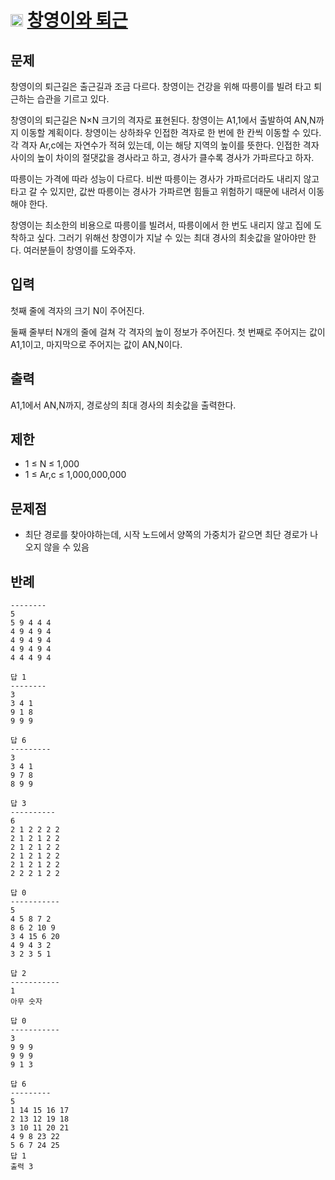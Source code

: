 # <img src="https://d2gd6pc034wcta.cloudfront.net/tier/12.svg" class="solvedac-tier" width=20> [창영이와 퇴근](https://www.acmicpc.net/problem/22116)

## 문제
창영이의 퇴근길은 출근길과 조금 다르다. 창영이는 건강을 위해 따릉이를 빌려 타고 퇴근하는 습관을 기르고 있다.

창영이의 퇴근길은 N×N 크기의 격자로 표현된다. 창영이는 A1,1에서 출발하여 AN,N까지 이동할 계획이다. 창영이는 상하좌우 인접한 격자로 한 번에 한 칸씩 이동할 수 있다. 각 격자 Ar,c에는 자연수가 적혀 있는데, 이는 해당 지역의 높이를 뜻한다. 인접한 격자 사이의 높이 차이의 절댓값을 경사라고 하고, 경사가 클수록 경사가 가파르다고 하자.

따릉이는 가격에 따라 성능이 다르다. 비싼 따릉이는 경사가 가파르더라도 내리지 않고 타고 갈 수 있지만, 값싼 따릉이는 경사가 가파르면 힘들고 위험하기 때문에 내려서 이동해야 한다.

창영이는 최소한의 비용으로 따릉이를 빌려서, 따릉이에서 한 번도 내리지 않고 집에 도착하고 싶다. 그러기 위해선 창영이가 지날 수 있는 최대 경사의 최솟값을 알아야만 한다. 여러분들이 창영이를 도와주자.

## 입력
첫째 줄에 격자의 크기 N이 주어진다.

둘째 줄부터 N개의 줄에 걸쳐 각 격자의 높이 정보가 주어진다. 첫 번째로 주어지는 값이 A1,1이고, 마지막으로 주어지는 값이 AN,N이다.

## 출력
A1,1에서 AN,N까지, 경로상의 최대 경사의 최솟값을 출력한다.

## 제한
- 1 ≤ N ≤ 1,000
- 1 ≤ Ar,c ≤ 1,000,000,000

## 문제점
 - 최단 경로를 찾아야하는데, 시작 노드에서 양쪽의 가중치가 같으면 최단 경로가 나오지 않을 수 있음

## 반례

```
--------
5
5 9 4 4 4
4 9 4 9 4
4 9 4 9 4
4 9 4 9 4
4 4 4 9 4
 
답 1
--------
3
3 4 1
9 1 8
9 9 9
 
답 6
---------
3
3 4 1
9 7 8
8 9 9
 
답 3
----------
6
2 1 2 2 2 2
2 1 2 1 2 2
2 1 2 1 2 2
2 1 2 1 2 2
2 1 2 1 2 2
2 2 2 1 2 2
 
답 0
-----------
5
4 5 8 7 2
8 6 2 10 9
3 4 15 6 20
4 9 4 3 2
3 2 3 5 1
 
답 2
-----------
1
아무 숫자
 
답 0
-----------
3
9 9 9
9 9 9
9 1 3
 
답 6
---------
5
1 14 15 16 17
2 13 12 19 18
3 10 11 20 21
4 9 8 23 22
5 6 7 24 25
답 1
출력 3
```
